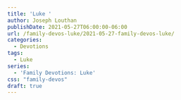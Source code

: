 ```yaml
---
title: 'Luke '
author: Joseph Louthan
publishDate: 2021-05-27T06:00:00-06:00
url: /family-devos-luke/2021-05-27-family-devos-luke/
categories:
  - Devotions
tags:
  - Luke
series:
  - 'Family Devotions: Luke'
css: "family-devos"
draft: true
---
```

